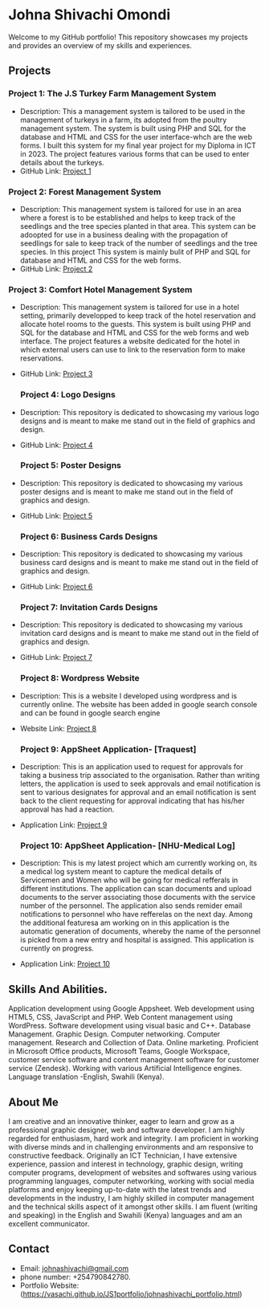 # Johna Shivachi Omondi 

Welcome to my GitHub portfolio! This repository showcases my projects and provides an overview of my skills and experiences.

## Projects

### Project 1: The J.S Turkey Farm Management System
- Description: This a management system is tailored to be used in the management of turkeys in a farm, its adopted from the poultry management system.
  The system is built using PHP and SQL for the database and HTML and CSS for the user interface-whch are the web forms. I built this system for my final year
  project for my Diploma in ICT in 2023. The project features various forms that can be used to enter details about the turkeys.
- GitHub Link: [Project 1](https://github.com/vasachi/The-JS-Turkey-Farm-Management-System)

### Project 2: Forest Management System
- Description: This management system is tailored for use in an area where a forest is to be established and helps to keep track of the seedlings and the tree species planted in that
  area. This system can be adoopted for use in a business dealing with the propagation of seedlings for sale to keep track of the number of seedlings and the tree species. In this project
  This system is mainly bulit of PHP and SQL for database and HTML and CSS for the web forms. 
- GitHub Link: [Project 2](https://github.com/vasachi/forest-management-system/tree/main/forest%20mngmnt%20sytem)

### Project 3: Comfort Hotel Management System
- Description: This management system is tailored for use in a hotel setting, primarily developped to keep track of the hotel reservation and allocate hotel rooms to the
  guests. This system is built using PHP and SQL for the database and HTML and CSS for the web forms and web interface. The project features a website dedicated for the hotel
  in which external users can use to link to the reservation form to make reservations.
- GitHub Link: [Project 3](https://github.com/vasachi/comfort-hotel-management-system)

  ### Project 4: Logo Designs
- Description: This repository is dedicated to showcasing my various logo designs and is meant to make me stand out in the field of graphics and design.
- GitHub Link: [Project 4](https://github.com/vasachi/logo-designs)

  ### Project 5: Poster Designs
- Description: This repository is dedicated to showcasing my various poster designs and is meant to make me stand out in the field of graphics and design.
- GitHub Link: [Project 5](https://github.com/vasachi/Poster-Design)

  ### Project 6: Business Cards Designs
- Description: This repository is dedicated to showcasing my various business card designs and is meant to make me stand out in the field of graphics and design.
- GitHub Link: [Project 6](https://github.com/vasachi/Business-Cards)

  ### Project 7: Invitation Cards Designs
- Description: This repository is dedicated to showcasing my various invitation card designs and is meant to make me stand out in the field of graphics and design.
- GitHub Link: [Project 7](https://github.com/vasachi/Invitation-Cards)

  ### Project 8: Wordpress Website
- Description: This is a website I developed using wordpress and is currently online. The website has been added in google search console and can be found in google search engine
- Website Link: [Project 8](www.drugfreekenya.org)

  ### Project 9: AppSheet Application- [Traquest]
- Description: This is an application used to request for approvals for taking a business trip associated to the organisation.
  Rather than writing letters, the application is used to seek approvals and email notification is sent to various designates for approval and an email notification
  is sent back to the client requesting for approval indicating that has his/her approval has had a reaction.
- Application Link: [Project 9](https://www.appsheet.com/start/453fc264-77b4-4e41-8872-306aa733ced3)

  ### Project 10: AppSheet Application- [NHU-Medical Log]
- Description: This is my latest project which am currently working on, its a medical log system meant to capture the medical details of Servicemen and Women
  who will be going for medical refferals in different institutions. The application can scan documents and upload documents to the server associating those documents with the
  service number of the personnel. The application also sends remider email notifications to personnel who have refferelas on the next day.
  Among the additional featuresa am working on in this application is the automatic generation of documents, whereby the name of the personnel is picked from a new entry and hospital
  is assigned. This application is currently on progress.
- Application Link: [Project 10](https://www.appsheet.com/start/342ea110-94ff-45f2-bc87-0995bbb39705)  

## Skills And Abilities.
Application development using Google Appsheet.
Web development using HTML5, CSS, JavaScript and PHP.
Web Content management using WordPress.
Software development using visual basic and C++.
Database Management.
Graphic Design.
Computer networking.
Computer management.
Research and Collection of Data.
Online marketing.
Proficient in Microsoft Office products, Microsoft Teams, Google Workspace, customer service software and content management software for customer service (Zendesk).
Working with various Artificial Intelligence engines.
Language translation -English, Swahili (Kenya).

## About Me

I am creative and an innovative thinker, eager to learn and grow as a professional graphic designer, web and software developer. 
I am highly regarded for enthusiasm, hard work and integrity. I am proficient in working with diverse minds and in challenging environments 
and am responsive to constructive feedback. Originally an ICT Technician, I have extensive experience, passion and interest in technology, 
graphic design, writing computer programs, development of websites and softwares using various programming languages, computer networking, 
working with social media platforms and enjoy keeping up-to-date with the latest trends and developments in the industry, I am highly skilled 
in computer management and the technical skills aspect of it amongst other skills.
I am fluent (writing and speaking) in the English and Swahili (Kenya) languages and am an excellent communicator.

## Contact

- Email: johnashivachi@gmail.com
- phone  number: +254790842780.
- Portfolio Website:(https://vasachi.github.io/JS1portfolio/johnashivachi_portfolio.html)


